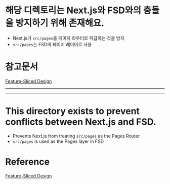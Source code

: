 # 해당 디렉토리는 Next.js와 FSD와의 충돌을 방지하기 위해 존재해요.

- Next.js가 `src/pages`를 페이지 라우터로 취급하는 것을 방지
- `src/pages`는 FSD의 페이지 레이어로 사용

# 참고문서

[Feature-Sliced Design](https://feature-sliced.design)

<hr/>
<hr/>

# This directory exists to prevent conflicts between Next.js and FSD.

- Prevents Next.js from treating `src/pages` as the Pages Router
- `src/pages` is used as the Pages layer in FSD

# Reference

[Feature-Sliced Design](https://feature-sliced.design)
